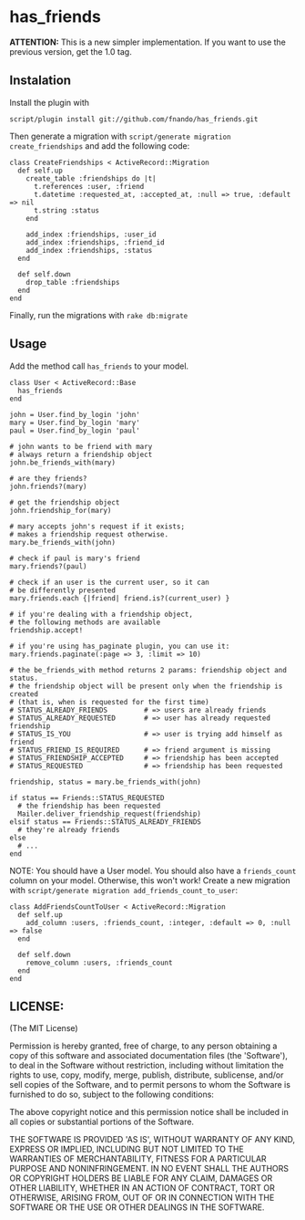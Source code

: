has_friends
===========

**ATTENTION:** This is a new simpler implementation. If you want to use the previous version,
get the 1.0 tag.

Instalation
-----------

Install the plugin with

	script/plugin install git://github.com/fnando/has_friends.git

Then generate a migration with `script/generate migration create_friendships` and add the following code:

	class CreateFriendships < ActiveRecord::Migration
	  def self.up
	    create_table :friendships do |t|
	      t.references :user, :friend
	      t.datetime :requested_at, :accepted_at, :null => true, :default => nil
	      t.string :status
	    end

	    add_index :friendships, :user_id
	    add_index :friendships, :friend_id
	    add_index :friendships, :status
	  end

	  def self.down
	    drop_table :friendships
	  end
	end

Finally, run the migrations with `rake db:migrate`

Usage
-----

Add the method call `has_friends` to your model.

	class User < ActiveRecord::Base
	  has_friends
	end

	john = User.find_by_login 'john'
	mary = User.find_by_login 'mary'
	paul = User.find_by_login 'paul'

	# john wants to be friend with mary
	# always return a friendship object
	john.be_friends_with(mary)

	# are they friends?
	john.friends?(mary)

	# get the friendship object
	john.friendship_for(mary)

	# mary accepts john's request if it exists;
	# makes a friendship request otherwise.
	mary.be_friends_with(john)

	# check if paul is mary's friend
	mary.friends?(paul)

	# check if an user is the current user, so it can
	# be differently presented
	mary.friends.each {|friend| friend.is?(current_user) }

	# if you're dealing with a friendship object,
	# the following methods are available
	friendship.accept!

	# if you're using has_paginate plugin, you can use it:
	mary.friends.paginate(:page => 3, :limit => 10)

	# the be_friends_with method returns 2 params: friendship object and status.
	# the friendship object will be present only when the friendship is created
	# (that is, when is requested for the first time)
	# STATUS_ALREADY_FRIENDS		 # => users are already friends
	# STATUS_ALREADY_REQUESTED		 # => user has already requested friendship
	# STATUS_IS_YOU					 # => user is trying add himself as friend
	# STATUS_FRIEND_IS_REQUIRED      # => friend argument is missing
	# STATUS_FRIENDSHIP_ACCEPTED     # => friendship has been accepted
	# STATUS_REQUESTED				 # => friendship has been requested

	friendship, status = mary.be_friends_with(john)

	if status == Friends::STATUS_REQUESTED
	  # the friendship has been requested
	  Mailer.deliver_friendship_request(friendship)
	elsif status == Friends::STATUS_ALREADY_FRIENDS
	  # they're already friends
	else
	  # ...
	end

NOTE: You should have a User model. You should also have a `friends_count` column
on your model. Otherwise, this won't work! Create a new migration with `script/generate migration add_friends_count_to_user`:

	class AddFriendsCountToUser < ActiveRecord::Migration
	  def self.up
	    add_column :users, :friends_count, :integer, :default => 0, :null => false
	  end

	  def self.down
	    remove_column :users, :friends_count
	  end
	end

LICENSE:
--------

(The MIT License)

Permission is hereby granted, free of charge, to any person obtaining
a copy of this software and associated documentation files (the
'Software'), to deal in the Software without restriction, including
without limitation the rights to use, copy, modify, merge, publish,
distribute, sublicense, and/or sell copies of the Software, and to
permit persons to whom the Software is furnished to do so, subject to
the following conditions:

The above copyright notice and this permission notice shall be
included in all copies or substantial portions of the Software.

THE SOFTWARE IS PROVIDED 'AS IS', WITHOUT WARRANTY OF ANY KIND,
EXPRESS OR IMPLIED, INCLUDING BUT NOT LIMITED TO THE WARRANTIES OF
MERCHANTABILITY, FITNESS FOR A PARTICULAR PURPOSE AND NONINFRINGEMENT.
IN NO EVENT SHALL THE AUTHORS OR COPYRIGHT HOLDERS BE LIABLE FOR ANY
CLAIM, DAMAGES OR OTHER LIABILITY, WHETHER IN AN ACTION OF CONTRACT,
TORT OR OTHERWISE, ARISING FROM, OUT OF OR IN CONNECTION WITH THE
SOFTWARE OR THE USE OR OTHER DEALINGS IN THE SOFTWARE.
